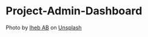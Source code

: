 # Project-Admin-Dashboard

Photo by <a href="https://unsplash.com/@iheb_ab?utm_content=creditCopyText&utm_medium=referral&utm_source=unsplash">Iheb AB</a> on <a href="https://unsplash.com/photos/silhouette-photography-of-man-standing-near-trees-OBufvGMaBaQ?utm_content=creditCopyText&utm_medium=referral&utm_source=unsplash">Unsplash</a>